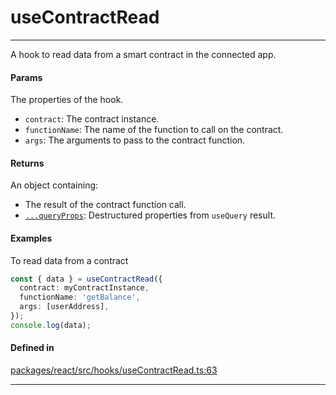 # useContractRead
---

A hook to read data from a smart contract in the connected app.

#### Params

The properties of the hook.
- `contract`: The contract instance.
- `functionName`: The name of the function to call on the contract.
- `args`: The arguments to pass to the contract function.

#### Returns

An object containing:
- The result of the contract function call.
- [`...queryProps`](https://tanstack.com/query/latest/docs/framework/react/reference/useQuery): Destructured properties from `useQuery` result.

#### Examples

To read data from a contract
```ts
const { data } = useContractRead({
  contract: myContractInstance,
  functionName: 'getBalance',
  args: [userAddress],
});
console.log(data);
```

#### Defined in
[packages/react/src/hooks/useContractRead.ts:63](https://github.com/fuellabs/fuel-connectors/blob/main/packages/react/src/hooks/useContractRead.ts#L63)

___
